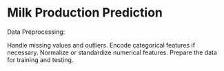 # Milk Production Prediction
Data Preprocessing:

Handle missing values and outliers.
Encode categorical features if necessary.
Normalize or standardize numerical features.
Prepare the data for training and testing.
